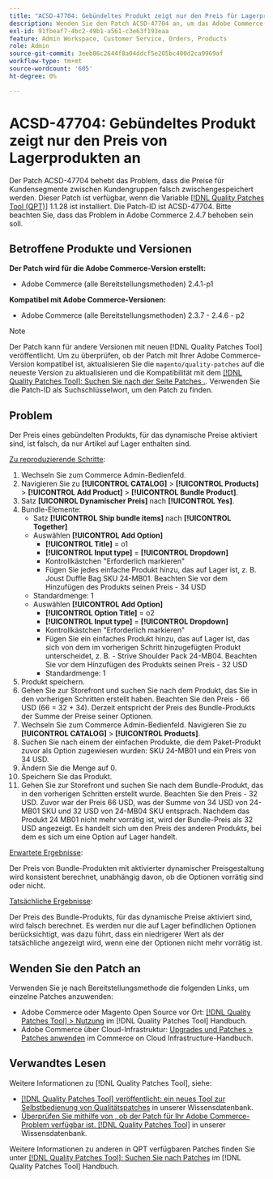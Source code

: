 ```yaml
---
title: "ACSD-47704: Gebündeltes Produkt zeigt nur den Preis für Lagerprodukte an."
description: Wenden Sie den Patch ACSD-47704 an, um das Adobe Commerce-Problem zu beheben, bei dem ein gebündeltes Produkt nur den Preis von in Lagerprodukten anzeigt.
exl-id: 91fbeaf7-4bc2-49b1-a561-c3e63f193eaa
feature: Admin Workspace, Customer Service, Orders, Products
role: Admin
source-git-commit: 3eeb86c2644f8a04ddcf5e205bc400d2ca9969af
workflow-type: tm+mt
source-wordcount: '605'
ht-degree: 0%

---
```


# ACSD-47704: Gebündeltes Produkt zeigt nur den Preis von Lagerprodukten an

Der Patch ACSD-47704 behebt das Problem, dass die Preise für Kundensegmente zwischen Kundengruppen falsch zwischengespeichert werden. Dieser Patch ist verfügbar, wenn die Variable [[!DNL Quality Patches Tool (QPT)]](/help/announcements/adobe-commerce-announcements/magento-quality-patches-released-new-tool-to-self-serve-quality-patches.md) 1.1.28 ist installiert. Die Patch-ID ist ACSD-47704. Bitte beachten Sie, dass das Problem in Adobe Commerce 2.4.7 behoben sein soll.

## Betroffene Produkte und Versionen

**Der Patch wird für die Adobe Commerce-Version erstellt:**

* Adobe Commerce (alle Bereitstellungsmethoden) 2.4.1-p1

**Kompatibel mit Adobe Commerce-Versionen:**

* Adobe Commerce (alle Bereitstellungsmethoden) 2.3.7 - 2.4.6 - p2

>[!NOTE]
>
>Der Patch kann für andere Versionen mit neuen [!DNL Quality Patches Tool] veröffentlicht. Um zu überprüfen, ob der Patch mit Ihrer Adobe Commerce-Version kompatibel ist, aktualisieren Sie die `magento/quality-patches` auf die neueste Version zu aktualisieren und die Kompatibilität mit dem [[!DNL Quality Patches Tool]: Suchen Sie nach der Seite Patches .](https://experienceleague.adobe.com/tools/commerce-quality-patches/index.html). Verwenden Sie die Patch-ID als Suchschlüsselwort, um den Patch zu finden.

## Problem

Der Preis eines gebündelten Produkts, für das dynamische Preise aktiviert sind, ist falsch, da nur Artikel auf Lager enthalten sind.

<u>Zu reproduzierende Schritte</u>:

1. Wechseln Sie zum Commerce Admin-Bedienfeld.
1. Navigieren Sie zu **[!UICONTROL CATALOG]** > **[!UICONTROL Products]** > **[!UICONTROL Add Product]** > **[!UICONTROL Bundle Product]**.
1. Satz **[UICONROL Dynamischer Preis]** nach **[!UICONTROL Yes]**.
1. Bundle-Elemente:
   * Satz **[!UICONTROL Ship bundle items]** nach **[!UICONTROL Together]**
   * Auswählen **[!UICONTROL Add Option]**
      * **[!UICONTROL Title]** = o1
      * **[!UICONTROL Input type]** = **[!UICONTROL Dropdown]**
      * Kontrollkästchen &quot;Erforderlich markieren&quot;
      * Fügen Sie jedes einfache Produkt hinzu, das auf Lager ist, z. B. Joust Duffle Bag SKU 24-MB01. Beachten Sie vor dem Hinzufügen des Produkts seinen Preis - 34 USD
   * Standardmenge: 1
   * Auswählen **[!UICONTROL Add Option]**
      * **[!UICONTROL Option Title]** = o2
      * **[!UICONTROL Input type]** = **[!UICONTROL Dropdown]**
      * Kontrollkästchen &quot;Erforderlich markieren&quot;
      * Fügen Sie ein einfaches Produkt hinzu, das auf Lager ist, das sich von dem im vorherigen Schritt hinzugefügten Produkt unterscheidet, z. B. - Strive Shoulder Pack 24-MB04. Beachten Sie vor dem Hinzufügen des Produkts seinen Preis - 32 USD
      * Standardmenge: 1
1. Produkt speichern.
1. Gehen Sie zur Storefront und suchen Sie nach dem Produkt, das Sie in den vorherigen Schritten erstellt haben. Beachten Sie den Preis - 66 USD (66 = 32 + 34).
Derzeit entspricht der Preis des Bundle-Produkts der Summe der Preise seiner Optionen.
1. Wechseln Sie zum Commerce Admin-Bedienfeld. Navigieren Sie zu **[!UICONTROL CATALOG]** > **[!UICONTROL Products]**.
1. Suchen Sie nach einem der einfachen Produkte, die dem Paket-Produkt zuvor als Option zugewiesen wurden: SKU 24-MB01 und ein Preis von 34 USD.
1. Ändern Sie die Menge auf 0.
1. Speichern Sie das Produkt.
1. Gehen Sie zur Storefront und suchen Sie nach dem Bundle-Produkt, das in den vorherigen Schritten erstellt wurde. Beachten Sie den Preis - 32 USD. Zuvor war der Preis 66 USD, was der Summe von 34 USD von 24-MB01 SKU und 32 USD von 24-MB04 SKU entsprach. Nachdem das Produkt 24 MB01 nicht mehr vorrätig ist, wird der Bundle-Preis als 32 USD angezeigt. Es handelt sich um den Preis des anderen Produkts, bei dem es sich um eine Option auf Lager handelt.

<u>Erwartete Ergebnisse</u>:

Der Preis von Bundle-Produkten mit aktivierter dynamischer Preisgestaltung wird konsistent berechnet, unabhängig davon, ob die Optionen vorrätig sind oder nicht.

<u>Tatsächliche Ergebnisse</u>:

Der Preis des Bundle-Produkts, für das dynamische Preise aktiviert sind, wird falsch berechnet. Es werden nur die auf Lager befindlichen Optionen berücksichtigt, was dazu führt, dass ein niedrigerer Wert als der tatsächliche angezeigt wird, wenn eine der Optionen nicht mehr vorrätig ist.

## Wenden Sie den Patch an

Verwenden Sie je nach Bereitstellungsmethode die folgenden Links, um einzelne Patches anzuwenden:

* Adobe Commerce oder Magento Open Source vor Ort: [[!DNL Quality Patches Tool] > Nutzung](https://experienceleague.adobe.com/docs/commerce-operations/tools/quality-patches-tool/usage.html) im [!DNL Quality Patches Tool] Handbuch.
* Adobe Commerce über Cloud-Infrastruktur: [Upgrades und Patches > Patches anwenden](https://experienceleague.adobe.com/docs/commerce-cloud-service/user-guide/develop/upgrade/apply-patches.html) im Commerce on Cloud Infrastructure-Handbuch.

## Verwandtes Lesen

Weitere Informationen zu [!DNL Quality Patches Tool], siehe:

* [[!DNL Quality Patches Tool] veröffentlicht: ein neues Tool zur Selbstbedienung von Qualitätspatches](/help/announcements/adobe-commerce-announcements/magento-quality-patches-released-new-tool-to-self-serve-quality-patches.md) in unserer Wissensdatenbank.
* [Überprüfen Sie mithilfe von , ob der Patch für Ihr Adobe Commerce-Problem verfügbar ist. [!DNL Quality Patches Tool]](/help/support-tools/patches-available-in-qpt-tool/check-patch-for-magento-issue-with-magento-quality-patches.md) in unserer Wissensdatenbank.

Weitere Informationen zu anderen in QPT verfügbaren Patches finden Sie unter [[!DNL Quality Patches Tool]: Suchen Sie nach Patches](https://experienceleague.adobe.com/tools/commerce-quality-patches/index.html) im [!DNL Quality Patches Tool] Handbuch.

